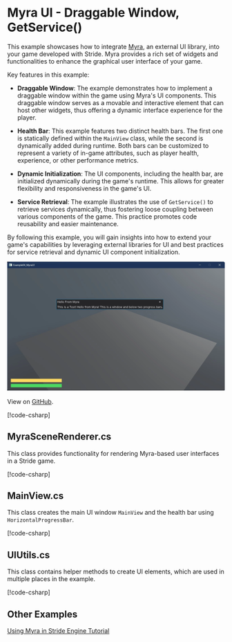 # Myra UI - Draggable Window, GetService()

This example showcases how to integrate [Myra](https://github.com/rds1983/Myra), an external UI library, into your game developed with Stride. Myra provides a rich set of widgets and functionalities to enhance the graphical user interface of your game.

Key features in this example:

- **Draggable Window**: The example demonstrates how to implement a draggable window within the game using Myra's UI components. This draggable window serves as a movable and interactive element that can host other widgets, thus offering a dynamic interface experience for the player.

- **Health Bar**: This example features two distinct health bars. The first one is statically defined within the `MainView` class, while the second is dynamically added during runtime. Both bars can be customized to represent a variety of in-game attributes, such as player health, experience, or other performance metrics.

- **Dynamic Initialization**: The UI components, including the health bar, are initialized dynamically during the game's runtime. This allows for greater flexibility and responsiveness in the game's UI.

- **Service Retrieval**: The example illustrates the use of `GetService()` to retrieve services dynamically, thus fostering loose coupling between various components of the game. This practice promotes code reusability and easier maintenance.

By following this example, you will gain insights into how to extend your game's capabilities by leveraging external libraries for UI and best practices for service retrieval and dynamic UI component initialization.

![Stride UI Example](media/stride-game-engine-example04-myra-ui-draggable-window.webp)

View on [GitHub](https://github.com/stride3d/stride-community-toolkit/tree/main/examples/code-only/Example04_MyraUI).

[!code-csharp[](../../../../examples/code-only/Example04_MyraUI/Program.cs)]

## MyraSceneRenderer.cs

This class provides functionality for rendering Myra-based user interfaces in a Stride game.

[!code-csharp[](../../../../examples/code-only/Example04_MyraUI/MyraSceneRenderer.cs)]

## MainView.cs

This class creates the main UI window `MainView` and the health bar using `HorizontalProgressBar`.

[!code-csharp[](../../../../examples/code-only/Example04_MyraUI/MainView.cs)]

## UIUtils.cs

This class contains helper methods to create UI elements, which are used in multiple places in the example.

[!code-csharp[](../../../../examples/code-only/Example04_MyraUI/UIUtils.cs)]

## Other Examples

[Using Myra in Stride Engine Tutorial](https://github.com/rds1983/Myra/wiki/Using-Myra-in-Stride-Engine-Tutorial)
